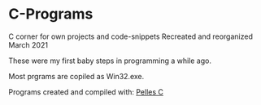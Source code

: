 # C-Programs
C corner for own projects and code-snippets
Recreated and reorganized March 2021


These were my first baby steps in programming a while ago.

Most prgrams are copiled as Win32.exe.

Programs created and compiled with:
[Pelles C](http://www.smorgasbordet.com/pellesc/)